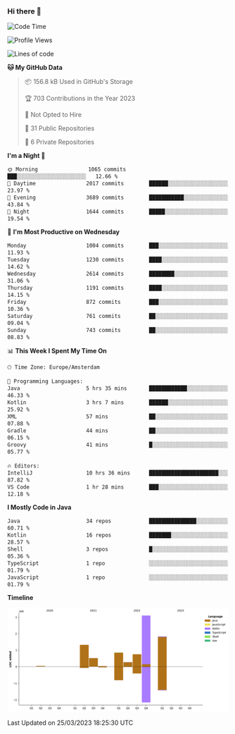 ### Hi there 👋


<!--START_SECTION:waka-->
![Code Time](http://img.shields.io/badge/Code%20Time-3%2C100%20hrs%2058%20mins-blue)

![Profile Views](http://img.shields.io/badge/Profile%20Views-1-blue)

![Lines of code](https://img.shields.io/badge/From%20Hello%20World%20I%27ve%20Written-8.7%20million%20lines%20of%20code-blue)

**🐱 My GitHub Data** 

> 📦 156.8 kB Used in GitHub's Storage 
 > 
> 🏆 703 Contributions in the Year 2023
 > 
> 🚫 Not Opted to Hire
 > 
> 📜 31 Public Repositories 
 > 
> 🔑 6 Private Repositories 
 > 
**I'm a Night 🦉** 

```text
🌞 Morning                1065 commits        ███░░░░░░░░░░░░░░░░░░░░░░   12.66 % 
🌆 Daytime                2017 commits        ██████░░░░░░░░░░░░░░░░░░░   23.97 % 
🌃 Evening                3689 commits        ███████████░░░░░░░░░░░░░░   43.84 % 
🌙 Night                  1644 commits        █████░░░░░░░░░░░░░░░░░░░░   19.54 % 
```
📅 **I'm Most Productive on Wednesday** 

```text
Monday                   1004 commits        ███░░░░░░░░░░░░░░░░░░░░░░   11.93 % 
Tuesday                  1230 commits        ████░░░░░░░░░░░░░░░░░░░░░   14.62 % 
Wednesday                2614 commits        ████████░░░░░░░░░░░░░░░░░   31.06 % 
Thursday                 1191 commits        ████░░░░░░░░░░░░░░░░░░░░░   14.15 % 
Friday                   872 commits         ███░░░░░░░░░░░░░░░░░░░░░░   10.36 % 
Saturday                 761 commits         ██░░░░░░░░░░░░░░░░░░░░░░░   09.04 % 
Sunday                   743 commits         ██░░░░░░░░░░░░░░░░░░░░░░░   08.83 % 
```


📊 **This Week I Spent My Time On** 

```text
🕑︎ Time Zone: Europe/Amsterdam

💬 Programming Languages: 
Java                     5 hrs 35 mins       ████████████░░░░░░░░░░░░░   46.33 % 
Kotlin                   3 hrs 7 mins        ██████░░░░░░░░░░░░░░░░░░░   25.92 % 
XML                      57 mins             ██░░░░░░░░░░░░░░░░░░░░░░░   07.88 % 
Gradle                   44 mins             ██░░░░░░░░░░░░░░░░░░░░░░░   06.15 % 
Groovy                   41 mins             █░░░░░░░░░░░░░░░░░░░░░░░░   05.77 % 

🔥 Editors: 
IntelliJ                 10 hrs 36 mins      ██████████████████████░░░   87.82 % 
VS Code                  1 hr 28 mins        ███░░░░░░░░░░░░░░░░░░░░░░   12.18 % 
```

**I Mostly Code in Java** 

```text
Java                     34 repos            ███████████████░░░░░░░░░░   60.71 % 
Kotlin                   16 repos            ███████░░░░░░░░░░░░░░░░░░   28.57 % 
Shell                    3 repos             █░░░░░░░░░░░░░░░░░░░░░░░░   05.36 % 
TypeScript               1 repo              ░░░░░░░░░░░░░░░░░░░░░░░░░   01.79 % 
JavaScript               1 repo              ░░░░░░░░░░░░░░░░░░░░░░░░░   01.79 % 
```



**Timeline**

![Lines of Code chart](https://raw.githubusercontent.com/powercasgamer/powercasgamer/master/assets/bar_graph.png)


 Last Updated on 25/03/2023 18:25:30 UTC
<!--END_SECTION:waka-->

